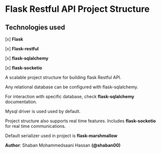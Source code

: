 # Flask Restful API Project Structure

## Technologies used

[x] **Flask**

[x] **Flask-restful**

[x] **flask-sqlalchemy**

[x] **flask-socketio**

A scalable project structure for building flask Restful API.

Any relational database can be configured with flask-sqlalchemy.

For interaction with specific database, check **flask-sqlalchemy** documentation.

Mysql driver is used used by default.

Project structure also supports real time features. Includes **flask-socketio** for real time communications.

Default serializer used in project is **flask-marshmallow**

**Author**: Shaban Mohammedsaani Hassan **(@shaban00)**
